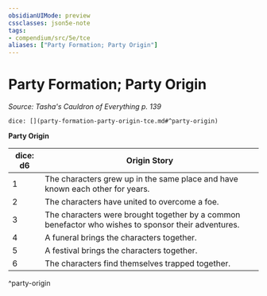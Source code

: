 ```yaml
---
obsidianUIMode: preview
cssclasses: json5e-note
tags:
- compendium/src/5e/tce
aliases: ["Party Formation; Party Origin"]
---
```

# Party Formation; Party Origin
*Source: Tasha's Cauldron of Everything p. 139* 

`dice: [](party-formation-party-origin-tce.md#^party-origin)`

**Party Origin**

| dice: d6 | Origin Story |
|----------|--------------|
| 1 | The characters grew up in the same place and have known each other for years. |
| 2 | The characters have united to overcome a foe. |
| 3 | The characters were brought together by a common benefactor who wishes to sponsor their adventures. |
| 4 | A funeral brings the characters together. |
| 5 | A festival brings the characters together. |
| 6 | The characters find themselves trapped together. |
^party-origin